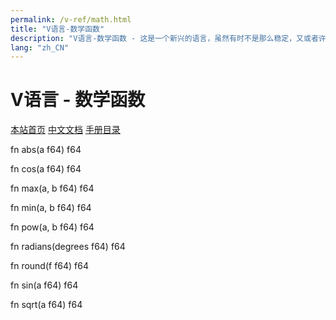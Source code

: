 ```yaml
---
permalink: /v-ref/math.html
title: "V语言-数学函数"
description: "V语言-数学函数 - 这是一个新兴的语言，虽然有时不是那么稳定，又或者许多功能还在实现途中，但是你不得不相信开源社区的强大！它来了，它改变着！ —— V lang"
lang: "zh_CN"
---
```

# V语言 - 数学函数

[本站首页](/)
[中文文档](/docs.html)
[手册目录](/menu/v.html)

fn abs(a f64) f64

fn cos(a f64) f64

fn max(a, b f64) f64

fn min(a, b f64) f64

fn pow(a, b f64) f64

fn radians(degrees f64) f64

fn round(f f64) f64

fn sin(a f64) f64

fn sqrt(a f64) f64

<script src="/script.js"></script
  
tt
